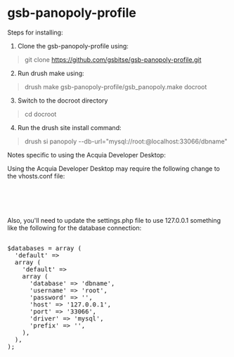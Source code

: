 gsb-panopoly-profile
====================

Steps for installing:

1) Clone the gsb-panopoly-profile using:

> git clone https://github.com/gsbitse/gsb-panopoly-profile.git

2) Run drush make using:

> drush make gsb-panopoly-profile/gsb_panopoly.make docroot

3) Switch to the docroot directory

> cd docroot

4) Run the drush site install command:

> drush si panopoly --db-url="mysql://root:@localhost:33066/dbname"

Notes specific to using the Acquia Developer Desktop: 

Using the Acquia Developer Desktop may require the following change to the vhosts.conf file:

<pre><code>

<!---

<VirtualHost *>
  ServerName localhost
  DocumentRoot "/Users/macgmercer/Sites/pantest2/docroot"
  <Directory "/Users/macgmercer/Sites/pantest2/docroot">
    Options Indexes FollowSymLinks
    AllowOverride All
    Order allow,deny
    Allow from all
  </Directory>
</VirtualHost>

-->

</code></pre>

Also, you'll need to update the settings.php file to use 127.0.0.1 something like the following for 
the database connection:

<pre>

$databases = array (
  'default' => 
  array (
    'default' => 
    array (
      'database' => 'dbname',
      'username' => 'root',
      'password' => '',
      'host' => '127.0.0.1',
      'port' => '33066',
      'driver' => 'mysql',
      'prefix' => '',
    ),
  ),
);

</pre>




